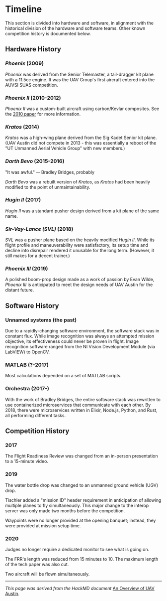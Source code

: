 # Timeline

This section is divided into hardware and software, in alignment with the historical division of the hardware and software teams. Other known competition history is documented below.

## Hardware History

### *Phoenix* (2009)

*Phoenix* was derived from the Senior Telemaster, a tail-dragger kit plane with a 11.5cc engine. It was the UAV Group's first aircraft entered into the AUVSI SUAS competition.

### *Phoenix II* (2010-2012)

*Phoenix II* was a custom-built aircraft using carbon/Kevlar composites.
See the [2010 paper](http://www.auvsi-suas.org/static/competitions/2010/journals/auvsi_suas-2010-journals-university_of_texas_austin.pdf) for more information.

### *Kratos* (2014)

*Kratos* was a high-wing plane derived from the Sig Kadet Senior kit plane. 
(UAV Austin did not compete in 2013 - this was essentially a reboot of the "UT Unmanned Aerial Vehicle Group" with new members.)

### *Darth Bevo* (2015-2016)

"It was awful." -- Bradley Bridges, probably

*Darth Bevo* was a rebuilt version of *Kratos*, as *Kratos* had been heavily modified to the point of unmaintainability.

### *Hugin II* (2017)

*Hugin II* was a standard pusher design derived from a kit plane of the same name.

### *Sir-Vay-Lance (SVL)* (2018)

*SVL* was a pusher plane based on the heavily modified *Hugin II*. While its flight profile and maneuverability were satisfactory, its setup time and decline into disrepair rendered it unusable for the long term. (However, it still makes for a decent trainer.)

### *Phoenix III* (2019)

A polished boom-prop design made as a work of passion by Evan Wilde, *Phoenix III* is anticipated to meet the design needs of UAV Austin for the distant future.

## Software History

### Unnamed systems (the past)

Due to a rapidly-changing software environment, the software stack was in constant flux. While image recognition was always an attempted mission objective, its effectiveness could never be proven in flight. Image recognition software ranged from the NI Vision Development Module (via LabVIEW) to OpenCV.

### MATLAB (?-2017)

Most calculations depended on a set of MATLAB scripts.

### Orchestra (2017-)

With the work of Bradley Bridges, the entire software stack was rewritten to use containerized microservices that communicate with each other. By 2018, there were microservices written in Elixir, Node.js, Python, and Rust, all performing different tasks.

## Competition History

### 2017

The Flight Readiness Review was changed from an in-person presentation to a 15-minute video.

### 2019

The water bottle drop was changed to an unmanned ground vehicle (UGV) drop.

Tischler added a "mission ID" header requirement in anticipation of allowing multiple planes to fly simultaneously. This major change to the interop server was only made two months before the competition.

Waypoints were no longer provided at the opening banquet; instead, they were provided at mission setup time.

### 2020

Judges no longer require a dedicated monitor to see what is going on.

The FRR's length was reduced from 15 minutes to 10. The maximum length of the tech paper was also cut.

Two aircraft will be flown simultaneously.

----

*This page was derived from the HackMD document* [An Overview of UAV Austin](https://hackmd.io/bzfxlPXtTHemOK_KhwLzRw).
